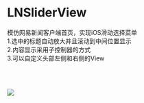 # LNSliderView
模仿网易新闻客户端首页，实现iOS滑动选择菜单 <br> 
1.选中的标题自动放大并且滚动到中间位置显示 <br> 
2.内容显示采用子控制器的方式           <br> 
3.可以自定义头部左侧和右侧的View      <br> 

<br> 
<br> 

![](https://github.com/cshhs/LNSliderView/raw/master/LNSlider/test.gif) 

